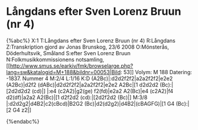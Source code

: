 # Långdans efter Sven Lorenz Bruun (nr 4)

{%abc%}
X:1
T:Långdans efter Sven Lorenz Bruun (nr 4)
R:Långdans
Z:Transkription gjord av Jonas Brunskog, 23/6 2008
O:Mönsterås, Döderhultsvik, Småland
S:efter Sven Lorenz Bruun
N:Folkmusikkommissionens notsamling, [[http://www.smus.se/earkiv/fmk/browselarge.php?lang=sw&katalogid=M+188&bildnr=00053|Bild: 53]] Volym: M 188 Datering: -1837. Nummer 4
M:2/4
L:1/16
K:D
(A2Bc)|:d2d2f2f2|a2a2f2f2|e2e2 (A2Bc)|d2f2 (dABc)|d2d2f2f2|a2a2f2f2|e2e2 A2Bc|[1 d2d2d2 (Bc):|[2d2d2d2 (cd)|]
|:e4 (c2A2)|g2(ge) f2(fd)|e2a2 A2(Bc)|e4 (c2A2)|f4 d2(df)|a2a2 A2(Bc)|[1 d2f2d2 (cd):|[2d2f2d2 (Bc)|]
M:3/8
|:d2d2g2|d4B2|c2(cBcd)|B2G2 (Bc)|d2(d2g2)|d4B2|(cBAGFG)|[1 G4 (Bc):|[2 G4 z2|]

{%endabc%}

